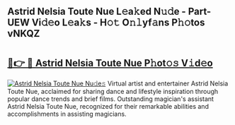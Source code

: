 ## Astrid Nelsia Toute Nue L𝚎a𝚔ed N𝚞𝚍e - Part-UEW Vi𝚍𝚎o L𝚎a𝚔s - H𝚘𝚝 O𝚗𝚕yf𝚊ns P𝚑𝚘tos vNKQZ

# <h2><a href="http://kf3d2ua.oniu.top/?m=Astrid+Nelsia+Toute+Nue">🔗👉 🔴 Astrid Nelsia Toute Nue P𝚑ot𝚘𝚜 V𝚒d𝚎o</a></h2>

[![Astrid Nelsia Toute Nue Nu𝚍e𝚜](https://i.imgur.com/0qMVB7G.gif)](http://kf3d2ua.oniu.top/?m=Astrid+Nelsia+Toute+Nue)
Virtual artist and entertainer Astrid Nelsia Toute Nue, acclaimed for sharing dance and lifestyle inspiration through popular dance trends and brief films. Outstanding magician's assistant Astrid Nelsia Toute Nue, recognized for their remarkable abilities and accomplishments in assisting magicians.  
